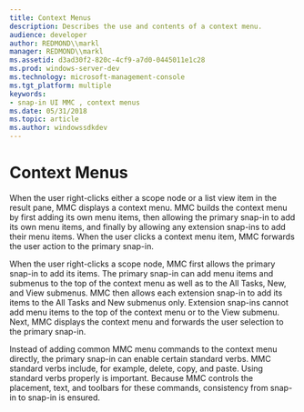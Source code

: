 ```yaml
---
title: Context Menus
description: Describes the use and contents of a context menu.
audience: developer
author: REDMOND\\markl
manager: REDMOND\\markl
ms.assetid: d3ad30f2-820c-4cf9-a7d0-0445011e1c28
ms.prod: windows-server-dev
ms.technology: microsoft-management-console
ms.tgt_platform: multiple
keywords:
- snap-in UI MMC , context menus
ms.date: 05/31/2018
ms.topic: article
ms.author: windowssdkdev
---
```


# Context Menus

When the user right-clicks either a scope node or a list view item in the result pane, MMC displays a context menu. MMC builds the context menu by first adding its own menu items, then allowing the primary snap-in to add its own menu items, and finally by allowing any extension snap-ins to add their menu items. When the user clicks a context menu item, MMC forwards the user action to the primary snap-in.

When the user right-clicks a scope node, MMC first allows the primary snap-in to add its items. The primary snap-in can add menu items and submenus to the top of the context menu as well as to the All Tasks, New, and View submenus. MMC then allows each extension snap-in to add its items to the All Tasks and New submenus only. Extension snap-ins cannot add menu items to the top of the context menu or to the View submenu. Next, MMC displays the context menu and forwards the user selection to the primary snap-in.

Instead of adding common MMC menu commands to the context menu directly, the primary snap-in can enable certain standard verbs. MMC standard verbs include, for example, delete, copy, and paste. Using standard verbs properly is important. Because MMC controls the placement, text, and toolbars for these commands, consistency from snap-in to snap-in is ensured.

 

 





